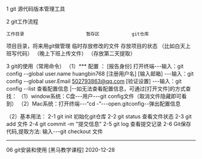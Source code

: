 1 git 
 源代码版本管理工具

2 git工作流程
 
    工作目录                       暂存区            git仓库 
项目目录，将来用git做管理     临时存放修改的文件     存放项目的状态
（比如白天上班写代码）       （晚上下班上传文件）   （存放第二天提取）

3 git的使用（常用命令）
  （1）*** 配置 ： 
   [报告身份] 打开终端---输入：git config --global user.name huangbin768 [注册用户名]
   [输入邮箱]         ---输入：git config --global user.Email 502793863@qq.com
   [验证设置]          ---输入：git config --list 查看配置信息
                        |--如无法查看配置信息，可通过[打开文件]的方式查找：
                   （1）window系统：C盘---用户---git config文件（取消文件隐藏即可看到）
                   （2）Mac系统：打开终端---“cd -”---open.gitconfig--弹出配置信息

  （2）基本用法：
       2-1  git init 初始化git仓库
       2-2  git status 查看文件状态
       2-3  git add 文件
       2-4  git commit -m "提交信息"
       2-5  git log 查看提交记录
       2-6  Git保存代码,提取方法: 输入---git checkout 文件

------------------------------------------------------------------------------------------
06 git安装和使用 [黑马教学课程]                                 2020-12-28

